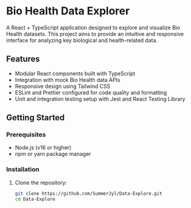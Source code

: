 # Bio Health Data Explorer

A React + TypeScript application designed to explore and visualize Bio Health datasets. This project aims to provide an intuitive and responsive interface for analyzing key biological and health-related data.

## Features

- Modular React components built with TypeScript
- Integration with mock Bio Health data APIs
- Responsive design using Tailwind CSS
- ESLint and Prettier configured for code quality and formatting
- Unit and integration testing setup with Jest and React Testing Library

## Getting Started

### Prerequisites

- Node.js (v16 or higher)
- npm or yarn package manager

### Installation

1. Clone the repository:

   ```bash
   git clone https://github.com/SummerJyl/Data-Explore.git
   cd Data-Explore
